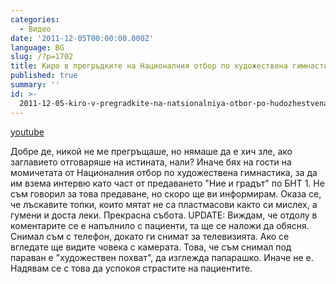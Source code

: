 ```yaml
---
categories:
  - Видео
date: '2011-12-05T00:00:00.000Z'
language: BG
slug: /?p=1702
title: Киро в прегръдките на Националния отбор по художествена гимнастика
published: true
summary: ''
id: >-
  2011-12-05-kiro-v-pregradkite-na-natsionalniya-otbor-po-hudozhestvena-gimnastika
---
```


[youtube](https://www.youtube.com/watch?v=5IZguftysg0)


Добре де, никой не ме прегръщаше, но нямаше да е хич зле, ако заглавието отговаряше на истината, нали? Иначе бях на гости на момичетата от Националния отбор по художествена гимнастика, за да им взема интервю като част от предаването "Ние и градът" по БНТ 1. Не съм говорил за това предаване, но скоро ще ви информирам. Оказа се, че лъскавите топки, които мятат не са пластмасови както си мислех, а гумени и доста леки. Прекрасна събота. UPDATE: Виждам, че отдолу в коментарите се е напълнило с пациенти, та ще се наложи да обясня. Снимал съм с телефон, докато ги снимат за телевизията. Ако се вгледате ще видите човека с камерата. Това, че съм снимал под параван е "художествен похват", да изглежда папарашко. Иначе не е. Надявам се с това да успокоя страстите на пациентите.
